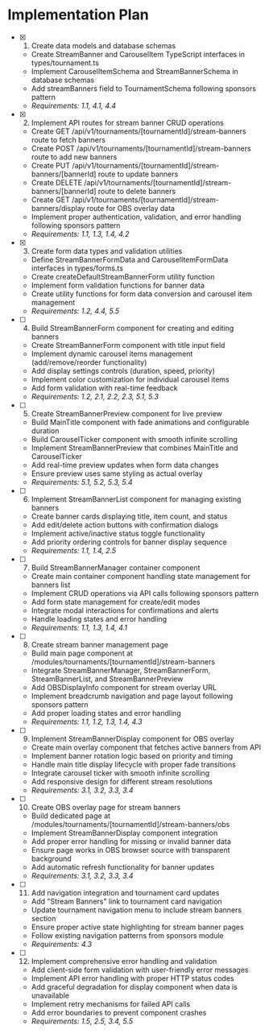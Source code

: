 # Implementation Plan

- [x] 1. Create data models and database schemas
  - Create StreamBanner and CarouselItem TypeScript interfaces in types/tournament.ts
  - Implement CarouselItemSchema and StreamBannerSchema in database schemas
  - Add streamBanners field to TournamentSchema following sponsors pattern
  - _Requirements: 1.1, 4.1, 4.4_

- [x] 2. Implement API routes for stream banner CRUD operations


  - Create GET /api/v1/tournaments/[tournamentId]/stream-banners route to fetch banners
  - Create POST /api/v1/tournaments/[tournamentId]/stream-banners route to add new banners
  - Create PUT /api/v1/tournaments/[tournamentId]/stream-banners/[bannerId] route to update banners
  - Create DELETE /api/v1/tournaments/[tournamentId]/stream-banners/[bannerId] route to delete banners
  - Create GET /api/v1/tournaments/[tournamentId]/stream-banners/display route for OBS overlay data
  - Implement proper authentication, validation, and error handling following sponsors pattern
  - _Requirements: 1.1, 1.3, 1.4, 4.2_
  
- [x] 3. Create form data types and validation utilities
  - Define StreamBannerFormData and CarouselItemFormData interfaces in types/forms.ts
  - Create createDefaultStreamBannerForm utility function
  - Implement form validation functions for banner data
  - Create utility functions for form data conversion and carousel item management
  - _Requirements: 1.2, 4.4, 5.5_

- [ ] 4. Build StreamBannerForm component for creating and editing banners
  - Create StreamBannerForm component with title input field
  - Implement dynamic carousel items management (add/remove/reorder functionality)
  - Add display settings controls (duration, speed, priority)
  - Implement color customization for individual carousel items
  - Add form validation with real-time feedback
  - _Requirements: 1.2, 2.1, 2.2, 2.3, 5.1, 5.3_

- [ ] 5. Create StreamBannerPreview component for live preview
  - Build MainTitle component with fade animations and configurable duration
  - Build CarouselTicker component with smooth infinite scrolling
  - Implement StreamBannerPreview that combines MainTitle and CarouselTicker
  - Add real-time preview updates when form data changes
  - Ensure preview uses same styling as actual overlay
  - _Requirements: 5.1, 5.2, 5.3, 5.4_

- [ ] 6. Implement StreamBannerList component for managing existing banners
  - Create banner cards displaying title, item count, and status
  - Add edit/delete action buttons with confirmation dialogs
  - Implement active/inactive status toggle functionality
  - Add priority ordering controls for banner display sequence
  - _Requirements: 1.1, 1.4, 2.5_

- [ ] 7. Build StreamBannerManager container component
  - Create main container component handling state management for banners list
  - Implement CRUD operations via API calls following sponsors pattern
  - Add form state management for create/edit modes
  - Integrate modal interactions for confirmations and alerts
  - Handle loading states and error handling
  - _Requirements: 1.1, 1.3, 1.4, 4.1_

- [ ] 8. Create stream banner management page
  - Build main page component at /modules/tournaments/[tournamentId]/stream-banners
  - Integrate StreamBannerManager, StreamBannerForm, StreamBannerList, and StreamBannerPreview
  - Add OBSDisplayInfo component for stream overlay URL
  - Implement breadcrumb navigation and page layout following sponsors pattern
  - Add proper loading states and error handling
  - _Requirements: 1.1, 1.2, 1.3, 1.4, 4.3_

- [ ] 9. Implement StreamBannerDisplay component for OBS overlay
  - Create main overlay component that fetches active banners from API
  - Implement banner rotation logic based on priority and timing
  - Handle main title display lifecycle with proper fade transitions
  - Integrate carousel ticker with smooth infinite scrolling
  - Add responsive design for different stream resolutions
  - _Requirements: 3.1, 3.2, 3.3, 3.4_

- [ ] 10. Create OBS overlay page for stream banners
  - Build dedicated page at /modules/tournaments/[tournamentId]/stream-banners/obs
  - Implement StreamBannerDisplay component integration
  - Add proper error handling for missing or invalid banner data
  - Ensure page works in OBS browser source with transparent background
  - Add automatic refresh functionality for banner updates
  - _Requirements: 3.1, 3.2, 3.3, 3.4_

- [ ] 11. Add navigation integration and tournament card updates
  - Add "Stream Banners" link to tournament card navigation
  - Update tournament navigation menu to include stream banners section
  - Ensure proper active state highlighting for stream banner pages
  - Follow existing navigation patterns from sponsors module
  - _Requirements: 4.3_

- [ ] 12. Implement comprehensive error handling and validation
  - Add client-side form validation with user-friendly error messages
  - Implement API error handling with proper HTTP status codes
  - Add graceful degradation for display component when data is unavailable
  - Implement retry mechanisms for failed API calls
  - Add error boundaries to prevent component crashes
  - _Requirements: 1.5, 2.5, 3.4, 5.5_